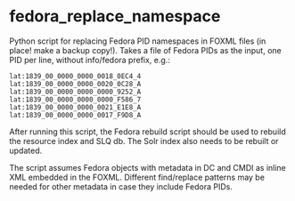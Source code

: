 # fedora_replace_namespace
Python script for replacing Fedora PID namespaces in FOXML files (in place! make a backup copy!).
Takes a file of Fedora PIDs as the input, one PID per line, without info/fedora prefix, e.g.:

```
lat:1839_00_0000_0000_0018_0EC4_4
lat:1839_00_0000_0000_0020_0C28_A
lat:1839_00_0000_0000_0000_9252_A
lat:1839_00_0000_0000_0000_F586_7
lat:1839_00_0000_0000_0021_E1E8_A
lat:1839_00_0000_0000_0017_F9D8_A
```

After running this script, the Fedora rebuild script should be used to rebuild the resource index and SLQ db. The Solr index also needs to be rebuilt or updated.

The script assumes Fedora objects with metadata in DC and CMDI as inline XML embedded in the FOXML. Different find/replace patterns may be needed for other metadata in case they include Fedora PIDs.
